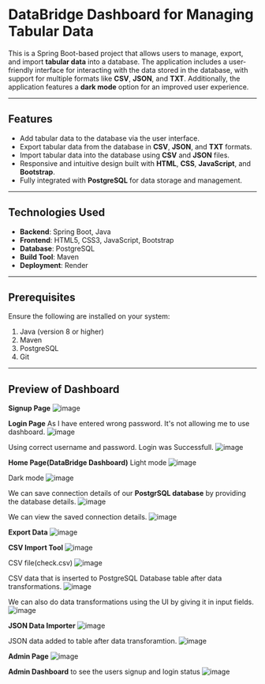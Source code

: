 # DataBridge Dashboard for Managing Tabular Data  

This is a Spring Boot-based project that allows users to manage, export, and import **tabular data** into a database. The application includes a user-friendly interface for interacting with the data stored in the database, with support for multiple formats like **CSV**, **JSON**, and **TXT**. Additionally, the application features a **dark mode** option for an improved user experience.

---

## Features  

- Add tabular data to the database via the user interface.  
- Export tabular data from the database in **CSV**, **JSON**, and **TXT** formats.  
- Import tabular data into the database using **CSV** and **JSON** files.  
- Responsive and intuitive design built with **HTML**, **CSS**, **JavaScript**, and **Bootstrap**.  
- Fully integrated with **PostgreSQL** for data storage and management.  

---

## Technologies Used  

- **Backend**: Spring Boot, Java  
- **Frontend**: HTML5, CSS3, JavaScript, Bootstrap  
- **Database**: PostgreSQL  
- **Build Tool**: Maven  
- **Deployment**: Render

---

## Prerequisites  

Ensure the following are installed on your system:  

1. Java (version 8 or higher)  
2. Maven  
3. PostgreSQL  
4. Git

---

## Preview of Dashboard
**Signup Page**
![image](https://github.com/user-attachments/assets/8b022f02-f0ef-4764-b68e-84975571c5f1)

**Login Page**
As I have entered wrong password. It's not allowing me to use dashboard.
![image](https://github.com/user-attachments/assets/d94a1eef-3228-4373-be0e-4608b23b6ece)

Using correct username and password. Login was Successfull.
![image](https://github.com/user-attachments/assets/8592a378-f1f6-435b-8ee1-3621cc89f70e)

**Home Page(DataBridge Dashboard)**
Light mode
![image](https://github.com/user-attachments/assets/a2306e91-0f25-40e8-908f-8d8f6b096a1c)

Dark mode
![image](https://github.com/user-attachments/assets/474ebf62-1d32-43c5-946f-64ecdaf48930)

We can save connection details of our **PostgrSQL database** by providing the database details.
![image](https://github.com/user-attachments/assets/c80b22ed-3127-4dd3-ac20-713813eec012)

We can view the saved connection details.
![image](https://github.com/user-attachments/assets/4adfc512-e9d1-4df2-8016-0af3f0d8c3e0)

**Export Data** 
![image](https://github.com/user-attachments/assets/e56916ff-5ea5-4744-9334-ca4a46030bbe)

**CSV Import Tool**
![image](https://github.com/user-attachments/assets/2ce65f58-f23a-4b8f-b272-af7548b04467)

CSV file(check.csv)
![image](https://github.com/user-attachments/assets/daf52bba-ec9b-4263-a13b-a21777286353)

CSV data that is inserted to PostgreSQL Database table after data transformations.
![image](https://github.com/user-attachments/assets/f6d18ff9-ff91-4987-b5f4-ea52700fdd52)

We can also do data transformations using the UI by giving it in input fields.
![image](https://github.com/user-attachments/assets/658ef2a3-54e6-4326-8366-336ffdd3591a)

**JSON Data Importer**
![image](https://github.com/user-attachments/assets/6dfd474d-e4f1-4433-8394-b94b91a193b9)

JSON data added to table after data transforamtion.
![image](https://github.com/user-attachments/assets/7c8ecd46-ead1-456b-a0b9-3a7132c90671)

**Admin Page**
![image](https://github.com/user-attachments/assets/14d28139-6955-445d-a300-5e1d24017416)

**Admin Dashboard** to see the users signup and login status
![image](https://github.com/user-attachments/assets/eec2cb09-d59b-4b05-9211-34250539acf4)
